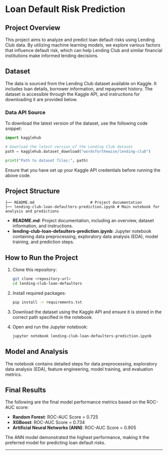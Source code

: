 # Loan Default Risk Prediction

## Project Overview
This project aims to analyze and predict loan default risks using Lending Club data. By utilizing machine learning models, we explore various factors that influence default risk, which can help Lending Club and similar financial institutions make informed lending decisions. 

## Dataset
The data is sourced from the Lending Club dataset available on Kaggle. It includes loan details, borrower information, and repayment history. The dataset is accessible through the Kaggle API, and instructions for downloading it are provided below.

### Data API Source
To download the latest version of the dataset, use the following code snippet:

```python
import kagglehub

# Download the latest version of the Lending Club dataset
path = kagglehub.dataset_download("wordsforthewise/lending-club")

print("Path to dataset files:", path)
```

Ensure that you have set up your Kaggle API credentials before running the above code.

## Project Structure

```
├── README.md                         # Project documentation
├── lending-club-loan-defaulters-prediction.ipynb # Main notebook for analysis and predictions
```

- **README.md**: Project documentation, including an overview, dataset information, and instructions.
- **lending-club-loan-defaulters-prediction.ipynb**: Jupyter notebook containing data preprocessing, exploratory data analysis (EDA), model training, and prediction steps.

## How to Run the Project
1. Clone this repository:
   ```bash
   git clone <repository-url>
   cd lending-club-loan-defaulters
   ```

2. Install required packages:
   ```bash
   pip install -r requirements.txt
   ```

3. Download the dataset using the Kaggle API and ensure it is stored in the correct path specified in the notebook.

4. Open and run the Jupyter notebook:
   ```bash
   jupyter notebook lending-club-loan-defaulters-prediction.ipynb
   ```

## Model and Analysis
The notebook contains detailed steps for data preprocessing, exploratory data analysis (EDA), feature engineering, model training, and evaluation metrics.

## Final Results
The following are the final model performance metrics based on the ROC-AUC score:

- **Random Forest**: ROC-AUC Score = 0.725
- **XGBoost**: ROC-AUC Score = 0.734
- **Artificial Neural Networks (ANN)**: ROC-AUC Score = 0.905

The ANN model demonstrated the highest performance, making it the preferred model for predicting loan default risks.

---
